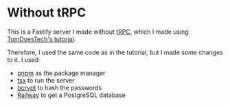 # Without tRPC

This is a Fastify server I made without [tRPC](https://trpc.io), which I made using [TomDoesTech's tutorial](https://youtu.be/LMoMHP44-xM).

Therefore, I used the same code as in the tutorial, but I made some changes to it. I used:

- [pnpm](https://pnpm.io) as the package manager
- [tsx](https://github.com/esbuild-kit/tsx) to run the server
- [bcrypt](https://www.npmjs.com/package/bcrypt) to hash the passwords
- [Railway](https://railway.app) to get a PostgreSQL database
